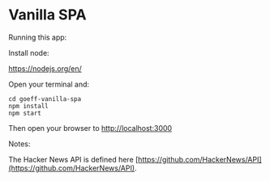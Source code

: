# Vanilla SPA

Running this app:

Install node:

https://nodejs.org/en/

Open your terminal and:

```
cd goeff-vanilla-spa
npm install
npm start
```

Then open your browser to [http://localhost:3000](http://localhost:3000)

Notes:

The Hacker News API is defined here [https://github.com/HackerNews/API](https://github.com/HackerNews/API).